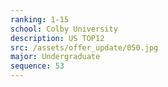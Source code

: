 ```yaml
---
ranking: 1-15
school: Colby University
description: US TOP12
src: /assets/offer_update/050.jpg
major: Undergraduate
sequence: 53
---
```

